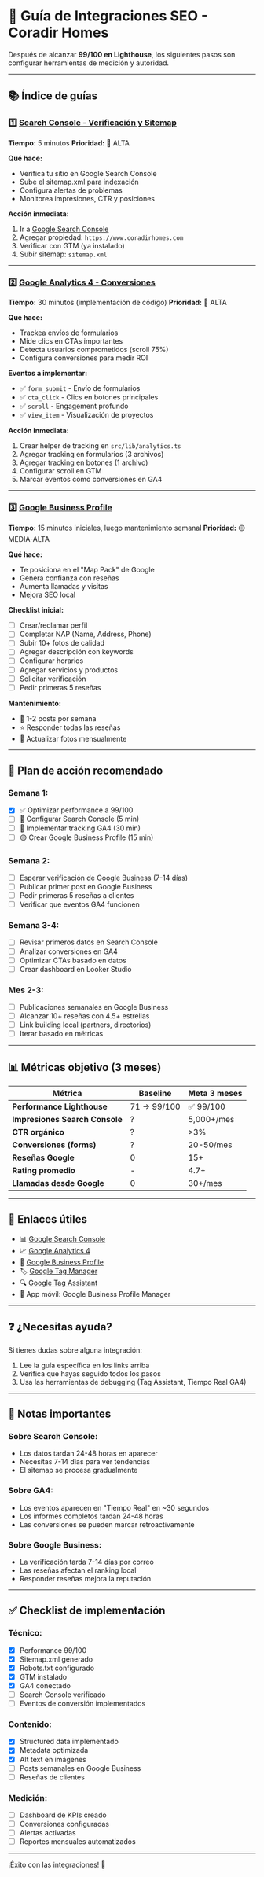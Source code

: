 # 🚀 Guía de Integraciones SEO - Coradir Homes

Después de alcanzar **99/100 en Lighthouse**, los siguientes pasos son configurar herramientas de medición y autoridad.

---

## 📚 Índice de guías

### 1️⃣ [Search Console - Verificación y Sitemap](./search-console-setup.md)
**Tiempo:** 5 minutos
**Prioridad:** 🔴 ALTA

**Qué hace:**
- Verifica tu sitio en Google Search Console
- Sube el sitemap.xml para indexación
- Configura alertas de problemas
- Monitorea impresiones, CTR y posiciones

**Acción inmediata:**
1. Ir a [Google Search Console](https://search.google.com/search-console)
2. Agregar propiedad: `https://www.coradirhomes.com`
3. Verificar con GTM (ya instalado)
4. Subir sitemap: `sitemap.xml`

---

### 2️⃣ [Google Analytics 4 - Conversiones](./ga4-conversions-setup.md)
**Tiempo:** 30 minutos (implementación de código)
**Prioridad:** 🔴 ALTA

**Qué hace:**
- Trackea envíos de formularios
- Mide clics en CTAs importantes
- Detecta usuarios comprometidos (scroll 75%)
- Configura conversiones para medir ROI

**Eventos a implementar:**
- ✅ `form_submit` - Envío de formularios
- ✅ `cta_click` - Clics en botones principales
- ✅ `scroll` - Engagement profundo
- ✅ `view_item` - Visualización de proyectos

**Acción inmediata:**
1. Crear helper de tracking en `src/lib/analytics.ts`
2. Agregar tracking en formularios (3 archivos)
3. Agregar tracking en botones (1 archivo)
4. Configurar scroll en GTM
5. Marcar eventos como conversiones en GA4

---

### 3️⃣ [Google Business Profile](./google-business-profile-setup.md)
**Tiempo:** 15 minutos iniciales, luego mantenimiento semanal
**Prioridad:** 🟡 MEDIA-ALTA

**Qué hace:**
- Te posiciona en el "Map Pack" de Google
- Genera confianza con reseñas
- Aumenta llamadas y visitas
- Mejora SEO local

**Checklist inicial:**
- [ ] Crear/reclamar perfil
- [ ] Completar NAP (Name, Address, Phone)
- [ ] Subir 10+ fotos de calidad
- [ ] Agregar descripción con keywords
- [ ] Configurar horarios
- [ ] Agregar servicios y productos
- [ ] Solicitar verificación
- [ ] Pedir primeras 5 reseñas

**Mantenimiento:**
- 📅 1-2 posts por semana
- ⭐ Responder todas las reseñas
- 📸 Actualizar fotos mensualmente

---

## 🎯 Plan de acción recomendado

### Semana 1:
- [x] ✅ Optimizar performance a 99/100
- [ ] 🔴 Configurar Search Console (5 min)
- [ ] 🔴 Implementar tracking GA4 (30 min)
- [ ] 🟡 Crear Google Business Profile (15 min)

### Semana 2:
- [ ] Esperar verificación de Google Business (7-14 días)
- [ ] Publicar primer post en Google Business
- [ ] Pedir primeras 5 reseñas a clientes
- [ ] Verificar que eventos GA4 funcionen

### Semana 3-4:
- [ ] Revisar primeros datos en Search Console
- [ ] Analizar conversiones en GA4
- [ ] Optimizar CTAs basado en datos
- [ ] Crear dashboard en Looker Studio

### Mes 2-3:
- [ ] Publicaciones semanales en Google Business
- [ ] Alcanzar 10+ reseñas con 4.5+ estrellas
- [ ] Link building local (partners, directorios)
- [ ] Iterar basado en métricas

---

## 📊 Métricas objetivo (3 meses)

| Métrica | Baseline | Meta 3 meses |
|---------|----------|--------------|
| **Performance Lighthouse** | 71 → 99/100 | ✅ 99/100 |
| **Impresiones Search Console** | ? | 5,000+/mes |
| **CTR orgánico** | ? | >3% |
| **Conversiones (forms)** | ? | 20-50/mes |
| **Reseñas Google** | 0 | 15+ |
| **Rating promedio** | - | 4.7+ |
| **Llamadas desde Google** | 0 | 30+/mes |

---

## 🔗 Enlaces útiles

- 📊 [Google Search Console](https://search.google.com/search-console)
- 📈 [Google Analytics 4](https://analytics.google.com/)
- 📍 [Google Business Profile](https://business.google.com/)
- 🏷️ [Google Tag Manager](https://tagmanager.google.com/)
- 🔍 [Google Tag Assistant](https://tagassistant.google.com/)
- 📱 App móvil: Google Business Profile Manager

---

## ❓ ¿Necesitas ayuda?

Si tienes dudas sobre alguna integración:
1. Lee la guía específica en los links arriba
2. Verifica que hayas seguido todos los pasos
3. Usa las herramientas de debugging (Tag Assistant, Tiempo Real GA4)

---

## 📝 Notas importantes

### Sobre Search Console:
- Los datos tardan 24-48 horas en aparecer
- Necesitas 7-14 días para ver tendencias
- El sitemap se procesa gradualmente

### Sobre GA4:
- Los eventos aparecen en "Tiempo Real" en ~30 segundos
- Los informes completos tardan 24-48 horas
- Las conversiones se pueden marcar retroactivamente

### Sobre Google Business:
- La verificación tarda 7-14 días por correo
- Las reseñas afectan el ranking local
- Responder reseñas mejora la reputación

---

## ✅ Checklist de implementación

### Técnico:
- [x] Performance 99/100
- [x] Sitemap.xml generado
- [x] Robots.txt configurado
- [x] GTM instalado
- [x] GA4 conectado
- [ ] Search Console verificado
- [ ] Eventos de conversión implementados

### Contenido:
- [x] Structured data implementado
- [x] Metadata optimizada
- [x] Alt text en imágenes
- [ ] Posts semanales en Google Business
- [ ] Reseñas de clientes

### Medición:
- [ ] Dashboard de KPIs creado
- [ ] Conversiones configuradas
- [ ] Alertas activadas
- [ ] Reportes mensuales automatizados

---

¡Éxito con las integraciones! 🚀
